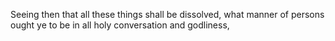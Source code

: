 Seeing then that all these things shall be dissolved, what manner of persons ought ye to be in all holy conversation and godliness,
